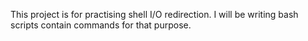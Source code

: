 This project is for practising shell I/O redirection. I will be writing bash scripts contain commands for that purpose.